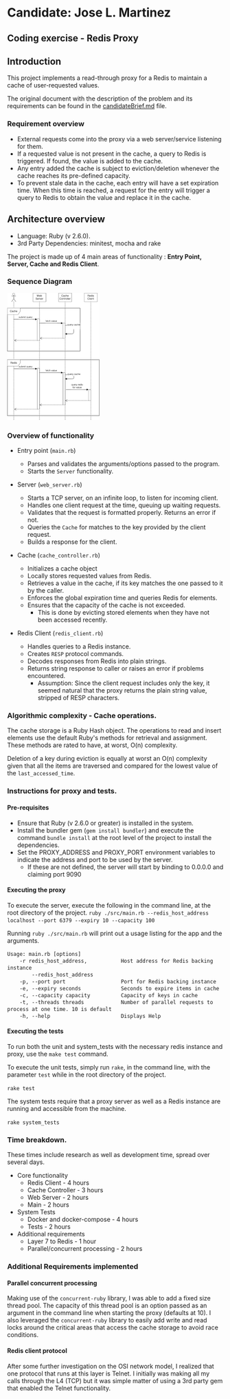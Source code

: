 # Candidate: Jose L. Martinez
## Coding exercise - Redis Proxy

## Introduction
This project implements a read-through proxy for a Redis to maintain a cache of user-requested values.

The original document with the description of the problem and its requirements can be found in the [candidateBrief.md](./candidateBrief.md) file.
 
### Requirement overview
- External requests come into the proxy via a web server/service listening for them.
- If a requested value is not present in the cache, a query to Redis is triggered. If found, the value is added to the cache.
- Any entry added the cache is subject to eviction/deletion whenever the cache reaches its pre-defined capacity.
- To prevent stale data in the cache, each entry will have a set expiration time. When this time is reached, a request 
for the entry will trigger a query to Redis to obtain the value and replace it in the cache. 
  
## Architecture overview
- Language: Ruby (v 2.6.0).
- 3rd Party Dependencies: minitest, mocha and rake

The project is made up of 4 main areas of functionality : **Entry Point, Server, Cache and Redis Client**. 
### Sequence Diagram 
![Sequence Diagram](/docs/diagram.png)

### Overview of  functionality 
 - Entry point (`main.rb`) 
    - Parses and validates the arguments/options passed to the program.
    - Starts the `Server` functionality.
 
 - Server (`web_server.rb`)
    - Starts a TCP server, on an infinite loop, to listen for incoming client.
    - Handles one client request at the time, queuing up waiting requests.
    - Validates that the request is formatted properly. Returns an error if not.
    - Queries the `Cache` for matches to the key provided by the client request.
    - Builds a response for the client.
     
 - Cache (`cache_controller.rb`)
    - Initializes a cache object
    - Locally stores requested values from Redis.
    - Retrieves a value in the cache, if its key matches the one passed to it by the caller.
    - Enforces the global expiration time and queries Redis for elements.   
    - Ensures that the capacity of the cache is not exceeded.
        - This is done by evicting stored elements when they have not been accessed recently. 
 
 - Redis Client (`redis_client.rb`)
    - Handles queries to a Redis instance.
    - Creates `RESP` protocol commands.
    - Decodes responses from Redis into plain strings.
    - Returns string response to caller or raises an error if problems encountered.  
        - Assumption: Since the client request includes only the key, it seemed natural that the proxy returns the plain 
        string value, stripped of RESP characters.
                
    
### Algorithmic complexity - Cache operations.
The cache storage is a Ruby Hash object. The operations to read and insert elements use the default Ruby's methods for 
retrieval and assignment. These methods are rated to have, at worst, O(n) complexity. 

Deletion of a key during eviction is equally at worst an O(n) complexity given that all the items are traversed and 
compared for the lowest value of the `last_accessed_time`.
 
### Instructions for proxy and tests.
#### Pre-requisites
 - Ensure that Ruby (v 2.6.0 or greater) is installed in the system.
 - Install the bundler gem (`gem install bundler`) and execute the command `bundle install` at the root level of the project to install the dependencies. 
 - Set the PROXY_ADDRESS and PROXY_PORT environment variables to indicate the address and port to be used by the server. 
   - If these are not defined, the server will start by binding to 0.0.0.0 and claiming port 9090
   
#### Executing the proxy 
To execute the server, execute the following in the command line, at the root directory of the project. 
`ruby ./src/main.rb --redis_host_address localhost --port 6379 --expiry 10 --capacity 100` 

Running `ruby ./src/main.rb` will print out a usage listing for the app and the arguments.
```shell_script
Usage: main.rb [options]
    -r redis_host_address,           Host address for Redis backing instance
        --redis_host_address
    -p, --port port                  Port for Redis backing instance
    -e, --expiry seconds             Seconds to expire items in cache
    -c, --capacity capacity          Capacity of keys in cache
    -t, --threads threads            Number of parallel requests to process at one time. 10 is default
    -h, --help                       Displays Help
```
#### Executing the tests
To run both the unit and system_tests with the necessary redis instance and proxy, use the  `make test` command. 

To execute the unit tests, simply run `rake`, in the command line, with the parameter `test` while in the root directory of the project.

`rake test`

The system tests require that a proxy server as well as a Redis instance are running and accessible from the machine.  

`rake system_tests`

### Time breakdown.
These times include research as well as development time, spread over several days. 

 - Core functionality 
    - Redis Client - 4 hours
    - Cache Controller - 3 hours
    - Web Server - 2 hours
    - Main - 2 hours 
 - System Tests 
    - Docker and docker-compose - 4 hours
    - Tests - 2 hours
 - Additional requirements
    - Layer 7 to Redis - 1 hour
    - Parallel/concurrent processing - 2 hours  

### Additional Requirements  implemented
#### Parallel concurrent processing
Making use of the `concurrent-ruby` library, I was able to add a fixed size thread pool. The capacity of this thread pool 
is an option passed as an argument in the command line when starting the proxy (defaults at 10). 
I also leveraged the `concurrent-ruby` library to easily add write and read locks around the critical areas that access 
the cache storage to avoid race conditions. 
 
#### Redis client protocol
After some further investigation on the OSI network model, I realized that one protocol that runs at this layer is Telnet.
I initially was making all my calls through the L4 (TCP) but it was simple matter of using a 3rd party gem that enabled
the Telnet functionality.  
